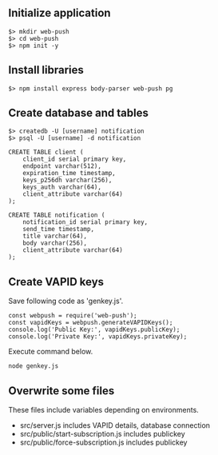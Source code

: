 ## Initialize application
```
$> mkdir web-push
$> cd web-push
$> npm init -y
```
## Install libraries
```
$> npm install express body-parser web-push pg
```
## Create database and tables
```
$> createdb -U [username] notification
$> psql -U [username] -d notification
```
```
CREATE TABLE client (
    client_id serial primary key,
    endpoint varchar(512),      
    expiration_time timestamp,
    keys_p256dh varchar(256),
    keys_auth varchar(64),
    client_attribute varchar(64)
);
```
```
CREATE TABLE notification (
    notification_id serial primary key,
    send_time timestamp,
    title varchar(64),
    body varchar(256),
    client_attribute varchar(64)
);
```
## Create VAPID keys
Save following code as 'genkey.js'.
```
const webpush = require('web-push');
const vapidKeys = webpush.generateVAPIDKeys();
console.log('Public Key:', vapidKeys.publicKey);
console.log('Private Key:', vapidKeys.privateKey);
```
Execute command below.
```
node genkey.js
```
## Overwrite some files
These files include variables depending on environments.
* src/server.js includes VAPID details, database connection
* src/public/start-subscription.js includes publickey
* src/public/force-subscription.js includes publickey
